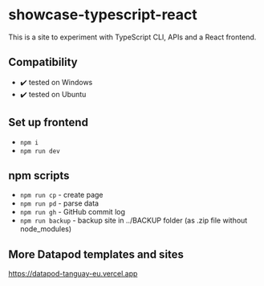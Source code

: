 # showcase-typescript-react

This is a site to experiment with TypeScript CLI, APIs and a React frontend.

## Compatibility

-   ✔️ tested on Windows
-   ✔️ tested on Ubuntu

## Set up frontend

- `npm i`
- `npm run dev`

## npm scripts

- `npm run cp` - create page
- `npm run pd` - parse data 
- `npm run gh` - GitHub commit log
- `npm run backup` - backup site in ../BACKUP folder (as .zip file without node_modules)

## More Datapod templates and sites

https://datapod-tanguay-eu.vercel.app
